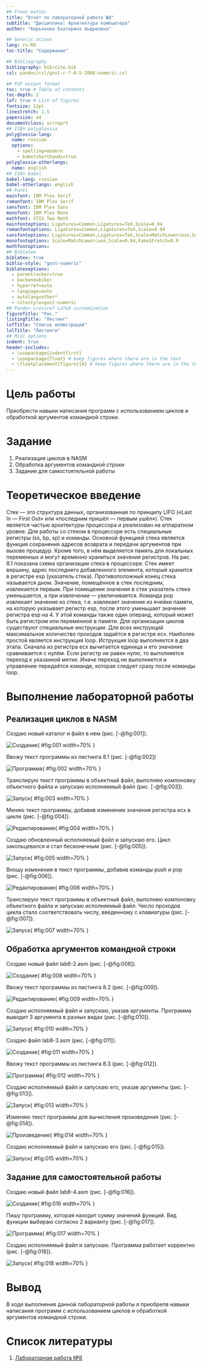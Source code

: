 ```yaml
---
## Front matter
title: "Отчёт по лабораторной работе №8"
subtitle: "Дисциплина: Архитектура компьютера"
author: "Кирьянова Екатерина Андреевна"

## Generic otions
lang: ru-RU
toc-title: "Содержание"

## Bibliography
bibliography: bib/cite.bib
csl: pandoc/csl/gost-r-7-0-5-2008-numeric.csl

## Pdf output format
toc: true # Table of contents
toc-depth: 2
lof: true # List of figures
fontsize: 12pt
linestretch: 1.5
papersize: a4
documentclass: scrreprt
## I18n polyglossia
polyglossia-lang:
  name: russian
  options:
	- spelling=modern
	- babelshorthands=true
polyglossia-otherlangs:
  name: english
## I18n babel
babel-lang: russian
babel-otherlangs: english
## Fonts
mainfont: IBM Plex Serif
romanfont: IBM Plex Serif
sansfont: IBM Plex Sans
monofont: IBM Plex Mono
mathfont: STIX Two Math
mainfontoptions: Ligatures=Common,Ligatures=TeX,Scale=0.94
romanfontoptions: Ligatures=Common,Ligatures=TeX,Scale=0.94
sansfontoptions: Ligatures=Common,Ligatures=TeX,Scale=MatchLowercase,Scale=0.94
monofontoptions: Scale=MatchLowercase,Scale=0.94,FakeStretch=0.9
mathfontoptions:
## Biblatex
biblatex: true
biblio-style: "gost-numeric"
biblatexoptions:
  - parentracker=true
  - backend=biber
  - hyperref=auto
  - language=auto
  - autolang=other*
  - citestyle=gost-numeric
## Pandoc-crossref LaTeX customization
figureTitle: "Рис."
listingTitle: "Листинг"
lofTitle: "Список иллюстраций"
lolTitle: "Листинги"
## Misc options
indent: true
header-includes:
  - \usepackage{indentfirst}
  - \usepackage{float} # keep figures where there are in the text
  - \floatplacement{figure}{H} # keep figures where there are in the text
---
```


# Цель работы

Приобрести навыки написания программ с использованием циклов и обработкой
аргументов командной строки.

# Задание

1. Реализация циклов в NASM
2. Обработка аргументов командной строки
3. Задание для самостоятельной работы

# Теоретическое введение

Стек — это структура данных, организованная по принципу LIFO («Last In — First Out»
или «последним пришёл — первым ушёл»). Стек является частью архитектуры процессора и
реализован на аппаратном уровне. Для работы со стеком в процессоре есть специальные
регистры (ss, bp, sp) и команды.
Основной функцией стека является функция сохранения адресов возврата и передачи
аргументов при вызове процедур. Кроме того, в нём выделяется память для локальных
переменных и могут временно храниться значения регистров.
На рис. 8.1 показана схема организации стека в процессоре.
Стек имеет вершину, адрес последнего добавленного элемента, который хранится в регистре esp (указатель стека). Противоположный конец стека называется дном. Значение,
помещённое в стек последним, извлекается первым. При помещении значения в стек указатель стека уменьшается, а при извлечении — увеличивается.
Команда pop извлекает значение из стека, т.е. извлекает значение из ячейки памяти, на
которую указывает регистр esp, после этого уменьшает значение регистра esp на 4. У этой
команды также один операнд, который может быть регистром или переменной в памяти.
Для организации циклов существуют специальные инструкции. Для всех инструкций
максимальное количество проходов задаётся в регистре ecx. Наиболее простой является инструкция loop.
Иструкция loop выполняется в два этапа. Сначала из регистра ecx вычитается единица и
его значение сравнивается с нулём. Если регистр не равен нулю, то выполняется переход к
указанной метке. Иначе переход не выполняется и управление передаётся команде, которая
следует сразу после команды loop.

# Выполнение лабораторной работы
## Реализация циклов в NASM

Создаю новый каталог и файл в нем (рис. [-@fig:001]).

![Создание](image/1.png){ #fig:001 width=70% }

Ввожу текст программы из листинга 8.1 (рис. [-@fig:002])

![Программа](image/2.png){ #fig:002 width=70% }

Транслирую текст программы в объектный файл, выполняю компоновку объектного файла и запускаю исполняемый файл (рис. [-@fig:003]).

![Запуск](image/3.png){ #fig:003 width=70% }

Меняю текст программы, добавив изменение значения регистра ecx в цикле (рис. [-@fig:004]).

![Редактирование](image/4.png){ #fig:004 width=70% }

Создаю обновленный исполняемый файл и запускаю его. Цикл закольцевался и стал бесконечным (рис. [-@fig:005]).

![Запуск](image/5.png){ #fig:005 width=70% }

Вношу изменения в текст программы, добавив команды push и pop  (рис. [-@fig:006]).

![Редактирование](image/6.png){ #fig:006 width=70% }

Транслирую текст программы в объектный файл, выполняю компоновку объектного файла и запускаю исполняемый файл. Число проходов цикла стало соответствовать числу, введенному с клавиатуры (рис. [-@fig:007]). 

![Запуск](image/7.png){ #fig:007 width=70% }

## Обработка аргументов командной строки

Создаю новый файл lab8-2.asm (рис. [-@fig:008]).

![Создание](image/8.png){ #fig:008 width=70% }

Ввожу текст программы из листинга 8.2 (рис. [-@fig:009]). 

![Редактирование](image/9.png){ #fig:009 width=70% }

Создаю исполняемый файл и запускаю, указав аргументы. Программа выводит 3 аргумента в разных видах (рис. [-@fig:010]).

![Запуск](image/10.png){ #fig:010 width=70% }

Создаю файл lab8-3.asm (рис. [-@fig:011]).

![Создание](image/11.png){ #fig:011 width=70% }

Ввожу текст программы из листинга 8.3 (рис. [-@fig:012]).

![Программа](image/12.png){ #fig:012 width=70% }

Создаю исполняемый файл и запускаю его, указав аргументы (рис. [-@fig:013]).

![Запуск](image/13.png){ #fig:013 width=70% }

Изменяю текст программы для вычисления произведения (рис. [-@fig:014]). 

![Произведение](image/14.png){ #fig:014 width=70% }

Создаю исполняемый файл и запускаю его (рис. [-@fig:015]).

![Запуск](image/15.png){ #fig:015 width=70% }

## Задание для самостоятельной работы

Создаю новый файл lab8-4.asm (рис. [-@fig:016]).

![Создание](image/16.png){ #fig:016 width=70% }

Пишу программу, которая находит сумму значений функций. Вид функции выбираю согласно 2 варианту (рис. [-@fig:017]). 

![Программа](image/17.png){ #fig:017 width=70% }

Создаю исполняемый файл и запускаю. Программа работает корректно (рис. [-@fig:018]).

![Запуск](image/18.png){ #fig:018 width=70% }

# Вывод

В ходе выполнения данной лабораторной работы я приобрелв навыки написания программ с использованием циклов и обработкой аргументов командной строки.

# Список литературы

1. [Лабораторная работа №8](https://esystem.rudn.ru/pluginfile.php/2089548/mod_resource/content/0/%D0%9B%D0%B0%D0%B1%D0%BE%D1%80%D0%B0%D1%82%D0%BE%D1%80%D0%BD%D0%B0%D1%8F%20%D1%80%D0%B0%D0%B1%D0%BE%D1%82%D0%B0%20%E2%84%968.%20%D0%9F%D1%80%D0%BE%D0%B3%D1%80%D0%B0%D0%BC%D0%BC%D0%B8%D1%80%D0%BE%D0%B2%D0%B0%D0%BD%D0%B8%D0%B5%20%D1%86%D0%B8%D0%BA%D0%BB%D0%B0.%20%D0%9E%D0%B1%D1%80%D0%B0%D0%B1%D0%BE%D1%82%D0%BA%D0%B0%20%D0%B0%D1%80%D0%B3%D1%83%D0%BC%D0%B5%D0%BD%D1%82%D0%BE%D0%B2%20%D0%BA%D0%BE%D0%BC%D0%B0%D0%BD%D0%B4%D0%BD%D0%BE%D0%B9%20%D1%81%D1%82%D1%80%D0%BE%D0%BA%D0%B8..pdf)
